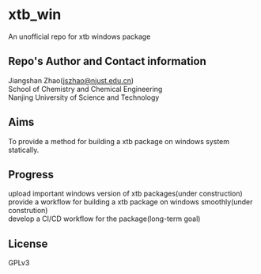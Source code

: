 # xtb_win
An unofficial repo for xtb windows package

## Repo's Author and Contact information
Jiangshan Zhao(jszhao@njust.edu.cn)          
School of Chemistry and Chemical Engineering           
Nanjing University of Science and Technology            

## Aims
To provide a method for building a xtb package on windows system statically.

## Progress
upload important windows version of xtb packages(under construction)               
provide a workflow for building a xtb package on windows smoothly(under constrution)                 
develop a CI/CD workflow for the package(long-term goal)                

## License
GPLv3
